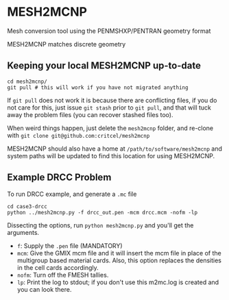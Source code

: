 MESH2MCNP
=========

Mesh conversion tool using the PENMSHXP/PENTRAN geometry format

MESH2MCNP matches discrete geometry 

Keeping your local MESH2MCNP up-to-date
---------------------------------------

```
cd mesh2mcnp/
git pull # this will work if you have not migrated anything
```

If `git pull` does not work it is because there are conflicting files, if you do not care for this, just issue `git stash` prior to `git pull`, and that will tuck away the problem files (you can recover stashed files too).

When weird things happen, just delete the `mesh2mcnp` folder, and re-clone with `git clone git@github.com:critcel/mesh2mcnp`

MESH2MCNP should also have a home at `/path/to/software/mesh2mcnp` and system paths will be updated to find this location for using MESH2MCNP.

Example DRCC Problem
--------------------

To run DRCC example, and generate a `.mc` file
```
cd case3-drcc
python ../mesh2mcnp.py -f drcc_out.pen -mcm drcc.mcm -nofm -lp
```

Dissecting the options, run `python mesh2mcnp.py` and you'll get the arguments.

- `f`: Supply the `.pen` file (MANDATORY)
- `mcm`: Give the GMIX mcm file and it will insert the mcm file in place of the multigroup based material cards.  Also, this option replaces the densities in the cell cards accordingly.
- `nofm`: Turn off the FMESH tallies.
- `lp`: Print the log to stdout; if you don't use this m2mc.log is created and you can look there.
